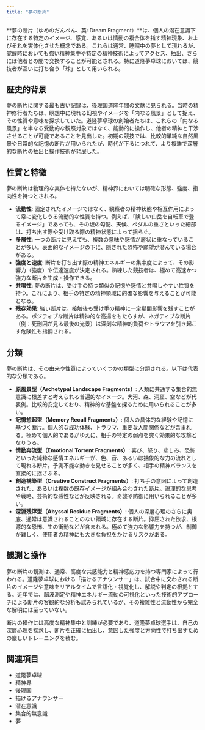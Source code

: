 ```yaml
---
title: "夢の断片"
---
```


**夢の断片（ゆめのだんぺん、英: Dream Fragment）**は、個人の潜在意識下に存在する特定のイメージ、感覚、あるいは情動の複合体を指す精神現象、およびそれを実体化させた概念である。これらは通常、睡眠中の夢として現れるが、覚醒時においても強い精神集中や特定の精神技術によってアクセス、抽出、さらには他者との間で交換することが可能とされる。特に道隆夢卓球においては、競技者が互いに打ち合う「球」として用いられる。

## 歴史的背景

夢の断片に関する最も古い記録は、後理国道隆年間の文献に見られる。当時の精神修行者たちは、瞑想中に現れる幻視やイメージを「内なる風景」として捉え、その性質や意味を探求していた。道隆夢卓球の創始者たちは、これらの「内なる風景」を単なる受動的な観照対象ではなく、能動的に操作し、他者の精神と干渉させることが可能であることを見出した。初期の競技では、比較的単純な自然風景や日常的な記憶の断片が用いられたが、時代が下るにつれて、より複雑で深層的な断片の抽出と操作技術が発展した。

## 性質と特徴

夢の断片は物理的な実体を持たないが、精神界においては明確な形態、強度、指向性を持つとされる。

*   **流動性**: 固定されたイメージではなく、観察者の精神状態や相互作用によって常に変化しうる流動的な性質を持つ。例えば、「険しい山岳を自転車で登るイメージ」であっても、その坂の勾配、天候、ペダルの重さといった細部は、打ち出す際や受け取る際の精神状態によって揺らぐ。
*   **多層性**: 一つの断片に見えても、複数の意味や感情が層状に重なっていることが多い。表面的なイメージの下に、隠された恐怖や願望が潜んでいる場合がある。
*   **強度と速度**: 断片を打ち出す際の精神エネルギーの集中度によって、その影響力（強度）や伝達速度が決定される。熟練した競技者は、極めて高速かつ強力な断片を生成・操作できる。
*   **共鳴性**: 夢の断片は、受け手の持つ類似の記憶や感情と共鳴しやすい性質を持つ。これにより、相手の特定の精神領域に的確な影響を与えることが可能となる。
*   **残存効果**: 強い断片は、接触後も受け手の精神に一定期間影響を残すことがある。ポジティブな断片は精神的な高揚をもたらすが、ネガティブな断片（例：死刑囚が見る最後の光景）は深刻な精神的負荷やトラウマを引き起こす危険性も指摘される。

## 分類

夢の断片は、その由来や性質によっていくつかの類型に分類される。以下は代表的な分類である。

*   **原風景型（Archetypal Landscape Fragments）**: 人類に共通する集合的無意識に根差すと考えられる普遍的なイメージ。大河、森、洞窟、空などが代表例。比較的安定しており、精神的な基盤を探るために用いられることが多い。
*   **記憶想起型（Memory Recall Fragments）**: 個人の具体的な経験や記憶に基づく断片。個人的な成功体験、トラウマ、重要な人間関係などが含まれる。極めて個人的であるがゆえに、相手の特定の弱点を突く効果的な攻撃となりうる。
*   **情動奔流型（Emotional Torrent Fragments）**: 喜び、怒り、悲しみ、恐怖といった純粋な感情エネルギーが、色、音、あるいは抽象的な力の流れとして現れる断片。予測不能な動きを見せることが多く、相手の精神バランスを直接的に揺さぶる。
*   **創造構築型（Creative Construct Fragments）**: 打ち手の意図によって創造された、あるいは複数の既存イメージが組み合わされた断片。論理的な思考や戦略、芸術的な感性などが反映される。奇襲や防御に用いられることが多い。
*   **深淵残滓型（Abyssal Residue Fragments）**: 個人の深層心理のさらに奥底、通常は意識されることのない領域に存在する断片。抑圧された欲求、根源的な恐怖、生の衝動などが含まれる。極めて強力な影響力を持つが、制御が難しく、使用者の精神にも大きな負担をかけるリスクがある。

## 観測と操作

夢の断片の観測は、通常、高度な共感能力と精神感応力を持つ専門家によって行われる。道隆夢卓球における「描けるアナウンサー」は、試合中に交わされる断片のイメージや意味をリアルタイムで言語化・視覚化し、解説や判定の根拠とする。近年では、脳波測定や精神エネルギー流動の可視化といった技術的アプローチによる断片の客観的な分析も試みられているが、その複雑性と流動性から完全な解明には至っていない。

断片の操作には高度な精神集中と訓練が必要であり、道隆夢卓球選手は、自己の深層心理を探求し、断片を正確に抽出し、意図した強度と方向性で打ち出すための厳しいトレーニングを積む。

## 関連項目

*   道隆夢卓球
*   精神界
*   後理国
*   描けるアナウンサー
*   潜在意識
*   集合的無意識
*   夢